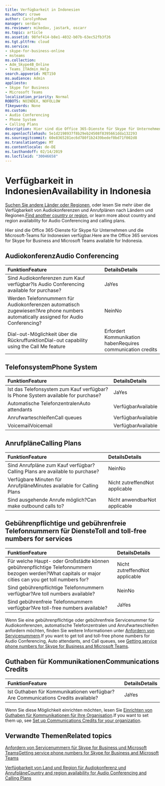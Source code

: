 ```yaml
---
title: Verfügbarkeit in Indonesien
ms.author: crowe
author: CarolynRowe
manager: serdars
ms.reviewer: mikedav, jastark, oscarr
ms.topic: article
ms.assetid: 98fef414-b8e1-4032-b07b-63ec52fb3f26
ms.tgt.pltfrm: cloud
ms.service:
- skype-for-business-online
- msteams
ms.collection:
- Adm_Skype4B_Online
- Teams_ITAdmin_Help
search.appverid: MET150
ms.audience: Admin
appliesto:
- Skype for Business
- Microsoft Teams
localization_priority: Normal
ROBOTS: NOINDEX, NOFOLLOW
f1keywords: None
ms.custom:
- Audio Conferencing
- Phone System
- Calling Plans
description: Hier sind die Office 365-Dienste für Skype für Unternehmen und die Microsoft-Teams für Indonesien verfügbar.
ms.openlocfilehash: 5e1d2198937f8b29eb24508f8395661dda132293
ms.sourcegitcommit: 60e8365281ec6d780f1b2439bedef0bd71f002d8
ms.translationtype: MT
ms.contentlocale: de-DE
ms.lasthandoff: 02/14/2019
ms.locfileid: "30046658"
---
```

# <a name="availability-in-indonesia"></a><span data-ttu-id="ed2ff-103">Verfügbarkeit in Indonesien</span><span class="sxs-lookup"><span data-stu-id="ed2ff-103">Availability in Indonesia</span></span>

<span data-ttu-id="ed2ff-104">[Suchen Sie andere Länder oder Regionen](country-and-region-availability-for-audio-conferencing-and-calling-plans.md), oder lesen Sie mehr über die Verfügbarkeit von Audiokonferenzen und Anrufplänen nach Ländern und Regionen.</span><span class="sxs-lookup"><span data-stu-id="ed2ff-104">[Find another country or region](country-and-region-availability-for-audio-conferencing-and-calling-plans.md), or learn more about country and region availability for Audio Conferencing and calling plans.</span></span>

<span data-ttu-id="ed2ff-105">Hier sind die Office 365-Dienste für Skype für Unternehmen und die Microsoft-Teams für Indonesien verfügbar.</span><span class="sxs-lookup"><span data-stu-id="ed2ff-105">Here are the Office 365 services for Skype for Business and Microsoft Teams available for Indonesia.</span></span>
  
## <a name="audio-conferencing"></a><span data-ttu-id="ed2ff-106">Audiokonferenz</span><span class="sxs-lookup"><span data-stu-id="ed2ff-106">Audio Conferencing</span></span>

|<span data-ttu-id="ed2ff-107">**Funktion**</span><span class="sxs-lookup"><span data-stu-id="ed2ff-107">**Feature**</span></span>|<span data-ttu-id="ed2ff-108">**Details**</span><span class="sxs-lookup"><span data-stu-id="ed2ff-108">**Details**</span></span>|
|:-----|:-----|
|<span data-ttu-id="ed2ff-109">Sind Audiokonferenzen zum Kauf verfügbar?</span><span class="sxs-lookup"><span data-stu-id="ed2ff-109">Is Audio Conferencing available for purchase?</span></span>  <br/> |<span data-ttu-id="ed2ff-110">Ja</span><span class="sxs-lookup"><span data-stu-id="ed2ff-110">Yes</span></span>  <br/> |
|<span data-ttu-id="ed2ff-111">Werden Telefonnummern für Audiokonferenzen automatisch zugewiesen?</span><span class="sxs-lookup"><span data-stu-id="ed2ff-111">Are phone numbers automatically assigned for Audio Conferencing?</span></span>  <br/> |<span data-ttu-id="ed2ff-112">Nein</span><span class="sxs-lookup"><span data-stu-id="ed2ff-112">No</span></span>  <br/> |
|<span data-ttu-id="ed2ff-113">Dial-out-Möglichkeit über die Rückruffunktion</span><span class="sxs-lookup"><span data-stu-id="ed2ff-113">Dial-out capability using the Call Me feature</span></span>  <br/> |<span data-ttu-id="ed2ff-114">Erfordert Kommunikation haben</span><span class="sxs-lookup"><span data-stu-id="ed2ff-114">Requires communication credits</span></span>  <br/> |
   
## <a name="phone-system"></a><span data-ttu-id="ed2ff-115">Telefonsystem</span><span class="sxs-lookup"><span data-stu-id="ed2ff-115">Phone System</span></span>

|<span data-ttu-id="ed2ff-116">**Funktion**</span><span class="sxs-lookup"><span data-stu-id="ed2ff-116">**Feature**</span></span>|<span data-ttu-id="ed2ff-117">**Details**</span><span class="sxs-lookup"><span data-stu-id="ed2ff-117">**Details**</span></span>|
|:-----|:-----|
|<span data-ttu-id="ed2ff-118">Ist das Telefonsystem zum Kauf verfügbar?</span><span class="sxs-lookup"><span data-stu-id="ed2ff-118">Is Phone System available for purchase?</span></span>  <br/> |<span data-ttu-id="ed2ff-119">Ja</span><span class="sxs-lookup"><span data-stu-id="ed2ff-119">Yes</span></span>  <br/> |
| <span data-ttu-id="ed2ff-120">Automatische Telefonzentralen</span><span class="sxs-lookup"><span data-stu-id="ed2ff-120">Auto attendants</span></span> <br/> |<span data-ttu-id="ed2ff-121">Verfügbar</span><span class="sxs-lookup"><span data-stu-id="ed2ff-121">Available</span></span>  <br/> |
|<span data-ttu-id="ed2ff-122">Anrufwarteschleifen</span><span class="sxs-lookup"><span data-stu-id="ed2ff-122">Call queues</span></span>  <br/> |<span data-ttu-id="ed2ff-123">Verfügbar</span><span class="sxs-lookup"><span data-stu-id="ed2ff-123">Available</span></span>  <br/> |
|<span data-ttu-id="ed2ff-124">Voicemail</span><span class="sxs-lookup"><span data-stu-id="ed2ff-124">Voicemail</span></span>  <br/> |<span data-ttu-id="ed2ff-125">Verfügbar</span><span class="sxs-lookup"><span data-stu-id="ed2ff-125">Available</span></span>  <br/> |
   
## <a name="calling-plans"></a><span data-ttu-id="ed2ff-126">Anrufpläne</span><span class="sxs-lookup"><span data-stu-id="ed2ff-126">Calling Plans</span></span>

|<span data-ttu-id="ed2ff-127">**Funktion**</span><span class="sxs-lookup"><span data-stu-id="ed2ff-127">**Feature**</span></span>|<span data-ttu-id="ed2ff-128">**Details**</span><span class="sxs-lookup"><span data-stu-id="ed2ff-128">**Details**</span></span>|
|:-----|:-----|
|<span data-ttu-id="ed2ff-129">Sind Anrufpläne zum Kauf verfügbar?</span><span class="sxs-lookup"><span data-stu-id="ed2ff-129">Calling Plans are available to purchase?</span></span>  <br/> |<span data-ttu-id="ed2ff-130">Nein</span><span class="sxs-lookup"><span data-stu-id="ed2ff-130">No</span></span>  <br/> |
|<span data-ttu-id="ed2ff-131">Verfügbare Minuten für Anrufpläne</span><span class="sxs-lookup"><span data-stu-id="ed2ff-131">Minutes available for Calling Plans</span></span>  <br/> |<span data-ttu-id="ed2ff-132">Nicht zutreffend</span><span class="sxs-lookup"><span data-stu-id="ed2ff-132">Not applicable</span></span>  <br/> |
|<span data-ttu-id="ed2ff-133">Sind ausgehende Anrufe möglich?</span><span class="sxs-lookup"><span data-stu-id="ed2ff-133">Can make outbound calls to?</span></span>  <br/> |<span data-ttu-id="ed2ff-134">Nicht anwendbar</span><span class="sxs-lookup"><span data-stu-id="ed2ff-134">Not applicable</span></span>  <br/> |
   
## <a name="toll-and-toll-free-numbers-for-services"></a><span data-ttu-id="ed2ff-135">Gebührenpflichtige und gebührenfreie Telefonnummern für Dienste</span><span class="sxs-lookup"><span data-stu-id="ed2ff-135">Toll and toll-free numbers for services</span></span>

|<span data-ttu-id="ed2ff-136">**Funktion**</span><span class="sxs-lookup"><span data-stu-id="ed2ff-136">**Feature**</span></span>|<span data-ttu-id="ed2ff-137">**Details**</span><span class="sxs-lookup"><span data-stu-id="ed2ff-137">**Details**</span></span>|
|:-----|:-----|
|<span data-ttu-id="ed2ff-138">Für welche Haupt- oder Großstädte können gebührenpflichtige Telefonnummern bezogen werden?</span><span class="sxs-lookup"><span data-stu-id="ed2ff-138">What capitals or major cities can you get toll numbers for?</span></span>  <br/> |<span data-ttu-id="ed2ff-139">Nicht zutreffend</span><span class="sxs-lookup"><span data-stu-id="ed2ff-139">Not applicable</span></span>  <br/> |
|<span data-ttu-id="ed2ff-140">Sind gebührenpflichtige Telefonnummern verfügbar?</span><span class="sxs-lookup"><span data-stu-id="ed2ff-140">Are toll numbers available?</span></span>  <br/> |<span data-ttu-id="ed2ff-141">Nein</span><span class="sxs-lookup"><span data-stu-id="ed2ff-141">No</span></span>  <br/> |
|<span data-ttu-id="ed2ff-142">Sind gebührenfreie Telefonnummern verfügbar?</span><span class="sxs-lookup"><span data-stu-id="ed2ff-142">Are toll-free numbers available?</span></span>  <br/> |<span data-ttu-id="ed2ff-143">Ja</span><span class="sxs-lookup"><span data-stu-id="ed2ff-143">Yes</span></span>  <br/> |
   
 <span data-ttu-id="ed2ff-144">Wenn Sie eine gebührenpflichtige oder gebührenfreie Servicenummer für Audiokonferenzen, automatische Telefonzentralen und Anrufwarteschleifen anfordern möchten, finden Sie weitere Informationen unter [Anfordern von Servicenummern](/SkypeForBusiness/what-is-phone-system-in-office-365/getting-service-phone-numbers).</span><span class="sxs-lookup"><span data-stu-id="ed2ff-144">If you want to get toll and toll-free phone numbers for Audio Conferencing, Auto attendants, and Call queues, see [Getting service phone numbers for Skype for Business and Microsoft Teams](/SkypeForBusiness/what-is-phone-system-in-office-365/getting-service-phone-numbers).</span></span>
  
## <a name="communications-credits"></a><span data-ttu-id="ed2ff-145">Guthaben für Kommunikationen</span><span class="sxs-lookup"><span data-stu-id="ed2ff-145">Communications Credits</span></span>

|<span data-ttu-id="ed2ff-146">**Funktion**</span><span class="sxs-lookup"><span data-stu-id="ed2ff-146">**Feature**</span></span>|<span data-ttu-id="ed2ff-147">**Details**</span><span class="sxs-lookup"><span data-stu-id="ed2ff-147">**Details**</span></span>|
|:-----|:-----|
|<span data-ttu-id="ed2ff-148">Ist Guthaben für Kommunikationen verfügbar?</span><span class="sxs-lookup"><span data-stu-id="ed2ff-148">Are Communications Credits available?</span></span>  <br/> |<span data-ttu-id="ed2ff-149">Ja</span><span class="sxs-lookup"><span data-stu-id="ed2ff-149">Yes</span></span>  <br/> |
   
<span data-ttu-id="ed2ff-150">Wenn Sie diese Möglichkeit einrichten möchten, lesen Sie [Einrichten von Guthaben für Kommunikationen für Ihre Organisation](../set-up-communications-credits-for-your-organization.md).</span><span class="sxs-lookup"><span data-stu-id="ed2ff-150">If you want to set them up, see [Set up Communications Credits for your organization](../set-up-communications-credits-for-your-organization.md).</span></span>
  
## <a name="related-topics"></a><span data-ttu-id="ed2ff-151">Verwandte Themen</span><span class="sxs-lookup"><span data-stu-id="ed2ff-151">Related topics</span></span>

[<span data-ttu-id="ed2ff-152">Anfordern von Servicenummern für Skype for Business und Microsoft Teams</span><span class="sxs-lookup"><span data-stu-id="ed2ff-152">Getting service phone numbers for Skype for Business and Microsoft Teams</span></span>](/SkypeForBusiness/what-is-phone-system-in-office-365/getting-service-phone-numbers)

[<span data-ttu-id="ed2ff-153">Verfügbarkeit von Land und Region für Audiokonferenz und Anrufpläne</span><span class="sxs-lookup"><span data-stu-id="ed2ff-153">Country and region availability for Audio Conferencing and Calling Plans</span></span>](country-and-region-availability-for-audio-conferencing-and-calling-plans.md)

  
 